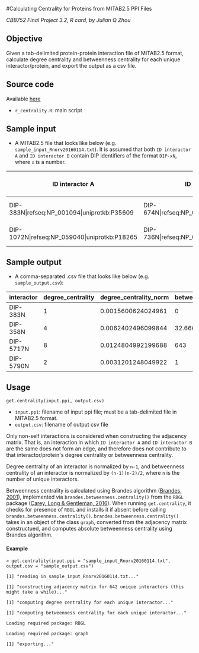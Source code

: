 #Calculating Centrality for Proteins from MITAB2.5 PPI Files

*CBB752 Final Project 3.2, R card, by Julian Q Zhou*

## Objective

Given a tab-delimited protein-protein interaction file of MITAB2.5 format, calculate degree centrality and betweenness centrality for each unique interactor/protein, and export the output as a csv file.

## Source code

Available [here](https://github.com/jqz752/cbb752_3.2_R)

* `r_centrality.R`: main script

## Sample input
* A MITAB2.5 file that looks like below (e.g. `sample_input_Rnorv20160114.txt`). It is assumed that both `ID interactor A` and `ID interactor B` contain DIP identifiers of the format `DIP-xN`, where `x` is a number.

|ID interactor A	| ID interactor B	| Alt. ID interactor A	| Alt. ID interactor B	| Alias(es) interactor A	| Alias(es) interactor B	| Interaction detection method(s)	| Publication 1st author(s)	| Publication Identifier(s)	| Taxid interactor A	| Taxid interactor B	| Interaction type(s)	| Source database(s)	| Interaction identifier(s)	| Confidence value(s)	| Processing Status	|
|---|---|---|---|---|---|---|---|---|---|---|---|---|---|---|---|
|DIP-383N\|refseq:NP_001094\|uniprotkb:P35609	| DIP-674N\|refseq:NP_058706\|uniprotkb:P35439	| -|	-|	-|	-|	MI:0019(coimmunoprecipitation)|	-	|pubmed:9009191\|pubmed:DIP-290S	|taxid:9606(Homo sapiens)	|taxid:10116(Rattus norvegicus)	|MI:0218(physical interaction)|	MI:0465(dip)|	DIP-30E	|dip-quality-status:core|	dip:0002(small scale)	|	-|
|DIP-1072N\|refseq:NP_059040\|uniprotkb:P18265	| DIP-736N\|refseq:NP_033782\|uniprotkb:P31750	| -	|-	|-	|-	|MI:0045(experimental interaction detection)|	-	|pubmed:9005851\|pubmed:DIP-168S|	taxid:10116(Rattus norvegicus)|	taxid:10090(Mus musculus)	|MI:0218(physical interaction)|	MI:0465(dip)|	DIP-93E|	dip-quality-status:core	|dip:0002(small scale)		-

## Sample output
* A comma-separated .csv file that looks like below (e.g. `sample_output.csv`):

interactor|degree_centrality|degree_centrality_norm|betweenness_centrality|betweenness_centrality_norm
---|---|---|---|---
DIP-383N|1|0.0015600624024961|0|0
DIP-358N|4|0.0062402496099844|32.6666666666667|0.00015925637025481
DIP-5717N|8|0.0124804992199688|643|0.0031347503900156
DIP-5790N|2|0.0031201248049922|1|4.87519500780031e-06

## Usage

`get.centrality(input.ppi, output.csv)`

* `input.ppi`: filename of input ppi file; must be a tab-delimited file in MITAB2.5 format.
* `output.csv`: filename of output csv file

Only non-self interactions is considered when constructing the adjacency matrix. That is, an interaction in which `ID interactor A` and `ID interactor B` are the same does not form an edge, and therefore does not contribute to that interactor/protein's degree centrality or betweenness centrality.

Degree centrality of an interactor is normalized by `n-1`, and betweenness centrality of an interactor is normalized by `(n-1)(n-2)/2`, where `n` is the number of unique interactors.

Betweenness centrality is calculated using Brandes algorithm ([Brandes, 2001](http://algo.uni-konstanz.de/publications/b-fabc-01.pdf)), implemented via `brandes.betweenness.centrality()` from the `RBGL` package ([Carey, Long & Gentleman, 2016](https://www.bioconductor.org/packages/release/bioc/html/RBGL.html)). When running `get.centrality`, it checks for presence of `RBGL` and installs it if absent before calling `brandes.betweenness.centrality()`. `brandes.betweenness.centrality()` takes in an object of the class `graph`, converted from the adjacency matrix constructued, and computes absolute betweenness centrality using Brandes algorithm.

#### Example
`> get.centrality(input.ppi = "sample_input_Rnorv20160114.txt", output.csv = "sample_output.csv")`

`[1] "reading in sample_input_Rnorv20160114.txt..."`

`[1] "constructing adjacency matrix for 642 unique interactors (this might take a while)..."`

`[1] "computing degree centrality for each unique interactor..."`

`[1] "computing betweenness centrality for each unique interactor..."`

`Loading required package: RBGL`

`Loading required package: graph`

`[1] "exporting..."`
